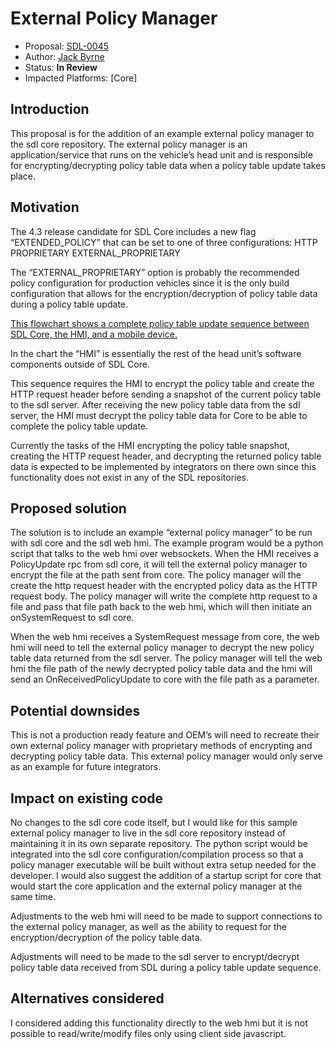 # External Policy Manager

* Proposal: [SDL-0045](0045-external-policy-manager.md)
* Author: [Jack Byrne](https://github.com/JackLivio)
* Status: **In Review**
* Impacted Platforms: [Core]

## Introduction

This proposal is for the addition of an example external policy manager to the sdl core repository. The external policy manager is an application/service that runs on the vehicle’s head unit and is responsible for encrypting/decrypting policy table data when a policy table update takes place.

## Motivation

The 4.3 release candidate for SDL Core includes a new flag “EXTENDED_POLICY” that can be set to one of three configurations:
HTTP
PROPRIETARY
EXTERNAL_PROPRIETARY

The “EXTERNAL_PROPRIETARY” option is probably the recommended policy configuration for production vehicles since it is the only build configuration that allows for the encryption/decryption of policy table data during a policy table update.

[This flowchart shows a complete policy table update sequence between SDL Core, the HMI, and a mobile device.](https://cloud.githubusercontent.com/assets/11158563/23221356/885931ec-f92d-11e6-9cd7-37f7de8197fd.png)


In the chart the “HMI” is essentially the rest of the head unit’s software components outside of SDL Core.

This sequence requires the HMI to encrypt the policy table and create the HTTP request header before sending a snapshot of the current policy table to the sdl server. After receiving the new policy table data from the sdl server, the HMI must decrypt the policy table data for Core to be able to complete the policy table update. 

Currently the tasks of the HMI encrypting the policy table snapshot, creating the HTTP request header, and decrypting the returned policy table data is expected to be implemented by integrators on there own since this functionality does not exist in any of the SDL repositories.


## Proposed solution

The solution is to include an example “external policy manager” to be run with sdl core and the sdl web hmi. The example program would be a python script that talks to the web hmi over websockets. When the HMI receives a PolicyUpdate rpc from sdl core, it will tell the external policy manager to encrypt the file at the path sent from core. The policy manager will the create the http request header with the encrypted policy data as the HTTP request body. The policy manager will write the complete http request to a file and pass that file path back to the web hmi, which will then initiate an onSystemRequest to sdl core.

When the web hmi receives a SystemRequest message from core, the web hmi will need to tell the external policy manager to decrypt the new policy table data returned from the sdl server. The policy manager will tell the web hmi the file path of the newly decrypted policy table data and the hmi will send an OnReceivedPolicyUpdate to core with the file path as a parameter.

## Potential downsides

This is not a production ready feature and OEM’s will need to recreate their own external policy manager with proprietary methods of encrypting and decrypting policy table data. This external policy manager would only serve as an example for future integrators.

## Impact on existing code

No changes to the sdl core code itself, but I would like for this sample external policy manager to live in the sdl core repository instead of maintaining it in its own separate repository. The python script would be integrated into the sdl core configuration/compilation process so that a policy manager executable will be built without extra setup needed for the developer. I would also suggest the addition of a startup script for core that would start the core application and the external policy manager at the same time.  

Adjustments to the web hmi will need to be made to support connections to the external policy manager, as well as the ability to request for the encryption/decryption of the policy table data.

Adjustments will need to be made to the sdl server to encrypt/decrypt policy table data received from SDL during a policy table update sequence.

## Alternatives considered

I considered adding this functionality directly to the web hmi but it is not possible to read/write/modify files only using client side javascript.
